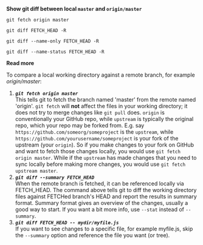 **Show git diff between local `master` and `origin/master`**

```
git fetch origin master
```

```
git diff FETCH_HEAD -R
```

```
git diff --name-only FETCH_HEAD -R
```

```
git diff --name-status FETCH_HEAD -R
```

**Read more**

To compare a local working directory against a remote branch, for example *origin/master*:

 1. ***`git fetch origin master`***    
This tells git to fetch the branch named 'master' from the remote named 'origin'.   `git fetch` will **not** affect the files in your working directory; it does not try to merge changes like `git pull` does. `origin` is conventionally your GitHub repo, while `upstream` is typically the original repo, which your repo may be forked from. E.g. say `https://github.com/someorg/someproject` is the `upstream`, while `https://github.com/yourusername/someproject` is your fork of the upstream (your `origin`). So if you make changes to your fork on GitHub and want to fetch those changes locally, you would use `git fetch origin master`. While if the `upstream` has made changes that you need to sync locally before making more changes, you would use `git fetch upstream master`.
 2. ***`git diff --summary FETCH_HEAD`***  
When the remote branch is fetched, it can be referenced locally via FETCH_HEAD.  The command above tells git to diff the working directory files against  FETCHed branch's HEAD and report the results in summary format. Summary format gives an overview of the changes, usually a good way to start. If you want a bit more info, use `--stat` instead of `--summary`. 
 3. ***`git diff FETCH_HEAD -- mydir/myfile.js`***   
If you want to see changes to a specific file, for example myfile.js, skip the `--summary` option and reference the file you want (or tree).